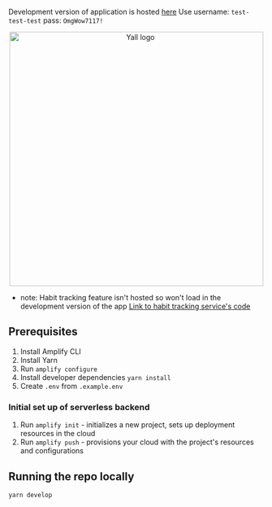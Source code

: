 Development version of application is hosted [here](https://master.d7w45zzpmjkiw.amplifyapp.com/)
Use username: `test-test-test`
pass: `OmgWow7117!`

<p align="center">
    <img alt="Yall logo"  src="https://github.com/Amber-Williams/cultivator/blob/master/demo.mov" width="500"/>
</p>

- note: Habit tracking feature isn't hosted so won't load in the development version of the app
  [Link to habit tracking service's code](https://github.com/Amber-Williams/time-tracker-api)

## Prerequisites

1. Install Amplify CLI
2. Install Yarn
3. Run `amplify configure`
4. Install developer dependencies `yarn install`
5. Create `.env` from `.example.env`

### Initial set up of serverless backend

1. Run `amplify init` - initializes a new project, sets up deployment resources in the cloud
2. Run `amplify push` - provisions your cloud with the project's resources and configurations

## Running the repo locally

`yarn develop`
